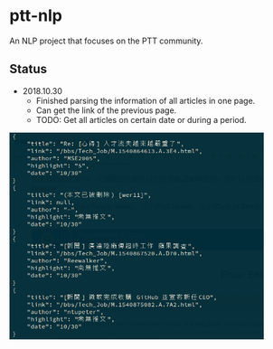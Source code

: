 # ptt-nlp
An NLP project that focuses on the PTT community.

## Status
- 2018.10.30
  - Finished parsing the information of all articles in one page.
  - Can get the link of the previous page.
  - TODO: Get all articles on certain date or during a period.

<img src="./src/img/json.png" alt="json format" width=450>
